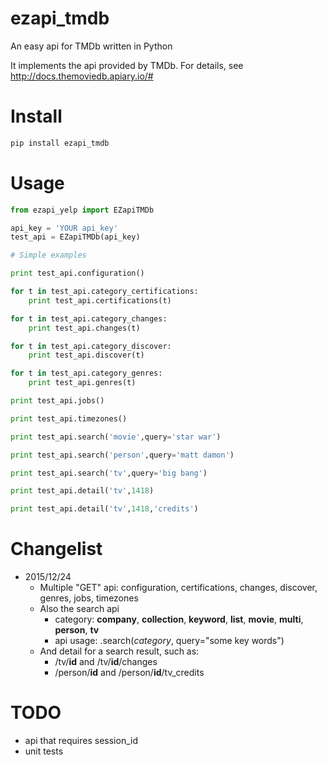 # ezapi_tmdb


An easy api for TMDb written in Python

It implements the api provided by TMDb. For details, see http://docs.themoviedb.apiary.io/#

# Install
```bash
pip install ezapi_tmdb
```

# Usage
```python
from ezapi_yelp import EZapiTMDb

api_key = 'YOUR api_key'
test_api = EZapiTMDb(api_key)

# Simple examples

print test_api.configuration()

for t in test_api.category_certifications:
    print test_api.certifications(t)

for t in test_api.category_changes:
    print test_api.changes(t)

for t in test_api.category_discover:
    print test_api.discover(t)

for t in test_api.category_genres:
    print test_api.genres(t)

print test_api.jobs()

print test_api.timezones()

print test_api.search('movie',query='star war')

print test_api.search('person',query='matt damon')

print test_api.search('tv',query='big bang')

print test_api.detail('tv',1418)

print test_api.detail('tv',1418,'credits')

```

# Changelist
* 2015/12/24
    - Multiple "GET" api: configuration, certifications, changes, discover, genres, jobs, timezones
    - Also the search api
        + category: **company**, **collection**, **keyword**, **list**, **movie**, **multi**, **person**, **tv**
        + api usage: .search(*category*, query="some key words")
    - And detail for a search result, such as:
        + /tv/**id** and /tv/**id**/changes
        + /person/**id** and /person/**id**/tv_credits

# TODO
* api that requires session_id
* unit tests